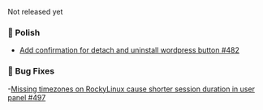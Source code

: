 Not released yet

### 💅 Polish
- [Add confirmation for detach and uninstall wordpress button #482](https://github.com/stefanpejcic/OpenPanel/discussions/482)


### 🐛 Bug Fixes
-[Missing timezones on RockyLinux cause shorter session duration in user panel #497](https://github.com/stefanpejcic/OpenPanel/issues/497)

